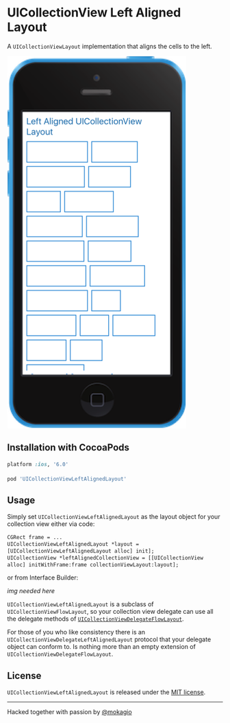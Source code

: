UICollectionView Left Aligned Layout
====================================

A `UICollectionViewLayout` implementation that aligns the cells to the left. 

<img src="https://raw.githubusercontent.com/mokagio/UICollectionViewLeftAlignedLayout/master/screenshot.png" />

## Installation with CocoaPods

```ruby
platform :ios, '6.0'

pod 'UICollectionViewLeftAlignedLayout'
```

## Usage

Simply set `UICollectionViewLeftAlignedLayout` as the layout object for your collection view either via code:

```objc
CGRect frame = ...
UICollectionViewLeftAlignedLayout *layout = [UICollectionViewLeftAlignedLayout alloc] init];
UICollectionView *leftAlignedCollectionView = [[UICollectionView alloc] initWithFrame:frame collectionViewLayout:layout];
```

or from Interface Builder:

_img needed here_

`UICollectionViewLeftAlignedLayout` is a subclass of `UICollectionViewFlowLayout`, so your collection view delegate can use all the delegate methods of [`UICollectionViewDelegateFlowLayout`](https://developer.apple.com/library/ios/documentation/uikit/reference/UICollectionViewDelegateFlowLayout_protocol/Reference/Reference.html).

For those of you who like consistency there is an `UICollectionViewDelegateLeftAlignedLayout` protocol that your delegate object can conform to. Is nothing more than an empty extension of `UICollectionViewDelegateFlowLayout`.

## License

`UICollectionViewLeftAlignedLayout` is released under the [MIT license](https://github.com/mokagio/UICollectionViewLeftAlignedLayout/blob/master/LICENSE).

---

Hacked together with passion by [@mokagio](https://twitter.com/mokagio)